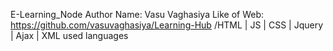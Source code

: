 E-Learning_Node
Author Name: Vasu Vaghasiya 
Like of Web: https://github.com/vasuvaghasiya/Learning-Hub /HTML | JS | CSS | Jquery | Ajax | XML used languages
